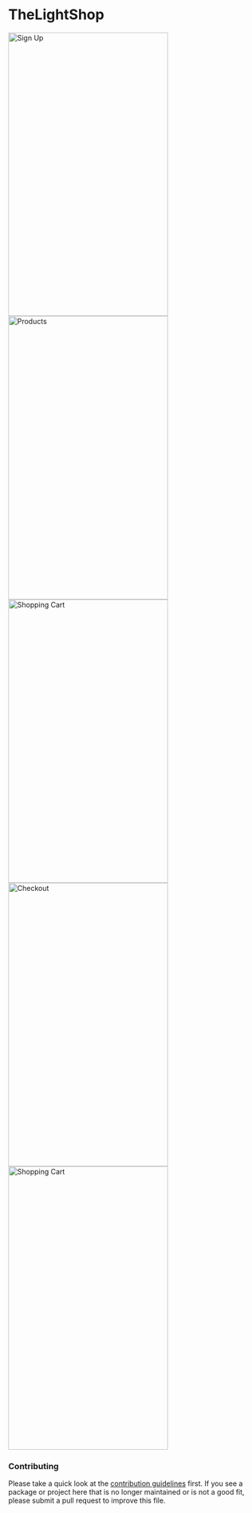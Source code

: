 # TheLightShop


<img src="https://github.com/lotpb/iosSQLswift/blob/master/IMG_2720.jpg" alt="Sign Up" width="320" height="568"/>
<img src="https://github.com/lotpb/iosSQLswift/blob/master/IMG_2721.jpg" alt="Products" width="320" height="568"/>


<img src="https://github.com/lotpb/iosSQLswift/blob/master/IMG_2722.jpg" alt="Shopping Cart" width="320" height="568"/>
<img src="https://github.com/lotpb/iosSQLswift/blob/master/IMG_2723.jpg" alt="Checkout" width="320" height="568"/>

<img src="https://github.com/lotpb/iosSQLswift/blob/master/IMG_2724.jpg" alt="Shopping Cart" width="320" height="568"/>

### Contributing

Please take a quick look at the [contribution guidelines](.github/CONTRIBUTING.md) first. If you see a package or project here that is no longer maintained or is not a good fit, please submit a pull request to improve this file.
